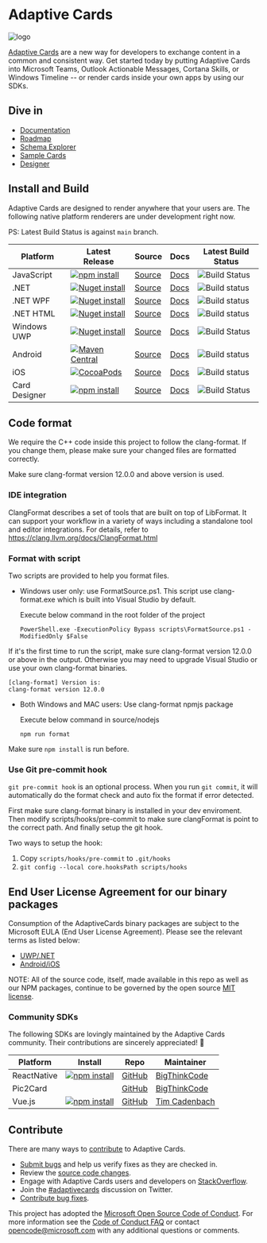# Adaptive Cards

![logo](assets/adaptive-card-200.png)

[Adaptive Cards](https://adaptivecards.io) are a new way for developers to exchange content in a common and consistent way. Get started today by putting Adaptive Cards into Microsoft Teams, Outlook Actionable Messages, Cortana Skills, or Windows Timeline -- or render cards inside your own apps by using our SDKs.

## Dive in

* [Documentation](https://adaptivecards.io/documentation/)
* [Roadmap](https://github.com/microsoft/AdaptiveCards/projects/32)
* [Schema Explorer](https://adaptivecards.io/explorer/)
* [Sample Cards](https://adaptivecards.io/samples/)
* [Designer](https://adaptivecards.io/designer/)

## Install and Build

Adaptive Cards are designed to render anywhere that your users are. The following native platform renderers are under development right now.

PS: Latest Build Status is against `main` branch.

|Platform|Latest Release|Source|Docs|Latest Build Status|
|---|---|---|---|---|
| JavaScript | [![npm install](https://img.shields.io/npm/v/adaptivecards.svg)](https://www.npmjs.com/package/adaptivecards) | [Source](https://github.com/Microsoft/AdaptiveCards/tree/main/source/nodejs/adaptivecards)| [Docs](https://docs.microsoft.com/en-us/adaptive-cards/display/libraries/htmlclient) | ![Build Status](https://img.shields.io/azure-devops/build/Microsoft/56cf629e-8f3a-4412-acbc-bf69366c552c/20564/main.svg) |
| .NET | [![Nuget install](https://img.shields.io/nuget/vpre/AdaptiveCards.svg)](https://www.nuget.org/packages/AdaptiveCards) | [Source](https://github.com/Microsoft/AdaptiveCards/tree/main/source/dotnet)| [Docs](https://docs.microsoft.com/en-us/adaptive-cards/create/libraries/net) | ![Build status](https://img.shields.io/azure-devops/build/Microsoft/56cf629e-8f3a-4412-acbc-bf69366c552c/20596/main.svg) |
| .NET WPF | [![Nuget install](https://img.shields.io/nuget/vpre/AdaptiveCards.Rendering.Wpf.svg)](https://www.nuget.org/packages/AdaptiveCards.Rendering.Wpf) | [Source](https://github.com/Microsoft/AdaptiveCards/tree/main/source/dotnet)| [Docs](https://docs.microsoft.com/en-us/adaptive-cards/display/libraries/net-wpf) | ![Build status](https://img.shields.io/azure-devops/build/Microsoft/56cf629e-8f3a-4412-acbc-bf69366c552c/20596/main.svg) |
| .NET HTML | [![Nuget install](https://img.shields.io/nuget/vpre/AdaptiveCards.Rendering.Html.svg)](https://www.nuget.org/packages/AdaptiveCards.Rendering.Html) | [Source](https://github.com/Microsoft/AdaptiveCards/tree/main/source/dotnet) | [Docs](https://docs.microsoft.com/en-us/adaptive-cards/display/libraries/net-html) | ![Build status](https://img.shields.io/azure-devops/build/Microsoft/56cf629e-8f3a-4412-acbc-bf69366c552c/20596/main.svg) |
| Windows UWP | [![Nuget install](https://img.shields.io/nuget/vpre/AdaptiveCards.Rendering.Uwp.svg)](https://www.nuget.org/packages/AdaptiveCards.Rendering.Uwp) | [Source](https://github.com/Microsoft/AdaptiveCards/tree/main/source/uwp) | [Docs](https://docs.microsoft.com/en-us/adaptive-cards/display/libraries/uwp) | ![Build Status](https://img.shields.io/azure-devops/build/Microsoft/56cf629e-8f3a-4412-acbc-bf69366c552c/20583/main.svg) |
| Android | [![Maven Central](https://img.shields.io/maven-central/v/io.adaptivecards/adaptivecards-android.svg)](https://search.maven.org/#search%7Cga%7C1%7Ca%3A%22adaptivecards-android%22) | [Source](https://github.com/Microsoft/AdaptiveCards/tree/main/source/android) | [Docs](https://docs.microsoft.com/en-us/adaptive-cards/display/libraries/android) | ![Build status](https://img.shields.io/azure-devops/build/Microsoft/56cf629e-8f3a-4412-acbc-bf69366c552c/37913/main.svg)
| iOS | [![CocoaPods](https://img.shields.io/cocoapods/v/AdaptiveCards.svg)](https://cocoapods.org/pods/AdaptiveCards) | [Source](https://github.com/Microsoft/AdaptiveCards/tree/main/source/ios) | [Docs](https://docs.microsoft.com/en-us/adaptive-cards/display/libraries/ios) |  ![Build status](https://img.shields.io/azure-devops/build/Microsoft/56cf629e-8f3a-4412-acbc-bf69366c552c/37917/main.svg) |
| Card Designer | [![npm install](https://img.shields.io/npm/v/adaptivecards-designer.svg)](https://www.npmjs.com/package/adaptivecards-designer) | [Source](https://github.com/Microsoft/AdaptiveCards/tree/main/source/nodejs/adaptivecards-designer)| [Docs](https://www.npmjs.com/package/adaptivecards-designer) | ![Build Status](https://img.shields.io/azure-devops/build/Microsoft/56cf629e-8f3a-4412-acbc-bf69366c552c/20564/main.svg) |

## Code format

We require the C++ code inside this project to follow the clang-format. If you change them, please make sure your changed files are formatted correctly.

Make sure clang-format version 12.0.0 and above version is used.

### IDE integration
ClangFormat describes a set of tools that are built on top of LibFormat. It can support your workflow in a variety of ways including a standalone tool and editor integrations. For details, refer to https://clang.llvm.org/docs/ClangFormat.html

### Format with script
Two scripts are provided to help you format files.
- Windows user only: use FormatSource.ps1. This script use clang-format.exe which is built into Visual Studio by default.

	Execute below command in the root folder of the project

	```
	PowerShell.exe -ExecutionPolicy Bypass scripts\FormatSource.ps1 -ModifiedOnly $False
	```

If it's the first time to run the script, make sure clang-format version 12.0.0 or above in the output. Otherwise you may need to upgrade Visual Studio or use your own clang-format binaries.
```
[clang-format] Version is:
clang-format version 12.0.0
```

- Both Windows and MAC users: Use clang-format npmjs package

	Execute below command in source/nodejs

	```
	npm run format
	``` 

Make sure `npm install` is run before.

### Use Git pre-commit hook
`git pre-commit hook` is an optional process. When you run `git commit`, it will automatically do the format check and auto fix the format if error detected.

First make sure clang-format binary is installed in your dev enviroment.
Then modify scripts/hooks/pre-commit to make sure clangFormat is point to the correct path.
And finally setup the git hook.

Two ways to setup the hook:
1. Copy `scripts/hooks/pre-commit` to `.git/hooks`
2. `git config --local core.hooksPath scripts/hooks`

## End User License Agreement for our binary packages
Consumption of the AdaptiveCards binary packages are subject to the Microsoft EULA (End User License Agreement). Please see the relevant terms as listed below:
- [UWP/.NET](https://github.com/microsoft/AdaptiveCards/blob/main/source/EULA-Windows.txt)
- [Android/iOS](https://github.com/microsoft/AdaptiveCards/blob/main/source/EULA-Non-Windows.txt)

NOTE: All of the source code, itself, made available in this repo as well as our NPM packages, continue to be governed by the open source [MIT license](https://github.com/microsoft/AdaptiveCards/blob/main/LICENSE).

### Community SDKs

The following SDKs are lovingly maintained by the Adaptive Cards community. Their contributions are sincerely appreciated! 🎉

|Platform|Install|Repo|Maintainer|
|---|---|---|---|
| ReactNative | [![npm install](https://img.shields.io/npm/v/adaptivecards-reactnative.svg)](https://www.npmjs.com/package/adaptivecards-reactnative) | [GitHub](https://github.com/BigThinkcode/AdaptiveCards) | [BigThinkCode](https://github.com/BigThinkcode) |
| Pic2Card | | [GitHub](https://github.com/BigThinkcode/AdaptiveCards/blob/fork-main/source/pic2card/README.md) | [BigThinkCode](https://github.com/BigThinkcode) |
| Vue.js | [![npm install](https://img.shields.io/npm/v/adaptivecards-vue.svg)](https://www.npmjs.com/package/adaptivecards-vue) | [GitHub](https://github.com/DeeJayTC/adaptivecards-vue)| [Tim Cadenbach](https://github.com/DeeJayTC)

## Contribute

There are many ways to [contribute](https://github.com/Microsoft/AdaptiveCards/blob/main/.github/CONTRIBUTING.md) to Adaptive Cards.
* [Submit bugs](https://github.com/Microsoft/AdaptiveCards/issues) and help us verify fixes as they are checked in.
* Review the [source code changes](https://github.com/Microsoft/AdaptiveCards/pulls).
* Engage with Adaptive Cards users and developers on [StackOverflow](http://stackoverflow.com/questions/tagged/adaptive-cards). 
* Join the [#adaptivecards](https://twitter.com/hashtag/adaptivecards?f=tweets&vertical=default) discussion on Twitter.
* [Contribute bug fixes](https://github.com/Microsoft/AdaptiveCards/blob/main/.github/CONTRIBUTING.md).

This project has adopted the [Microsoft Open Source Code of Conduct](https://opensource.microsoft.com/codeofconduct/). For more information see 
the [Code of Conduct FAQ](https://opensource.microsoft.com/codeofconduct/faq/) or contact [opencode@microsoft.com](mailto:opencode@microsoft.com) with any additional questions or comments.
